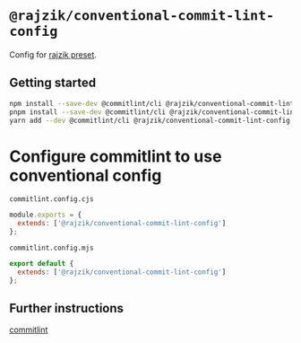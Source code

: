 # `@rajzik/conventional-commit-lint-config`

Config for [rajzik preset](../conventional-changelog).

## Getting started

```sh
npm install --save-dev @commitlint/cli @rajzik/conventional-commit-lint-config
pnpm install --save-dev @commitlint/cli @rajzik/conventional-commit-lint-config
yarn add --dev @commitlint/cli @rajzik/conventional-commit-lint-config
```


# Configure commitlint to use conventional config

`commitlint.config.cjs`

```js
module.exports = {
  extends: ['@rajzik/conventional-commit-lint-config']
};
```

`commitlint.config.mjs`

```js
export default {
  extends: ['@rajzik/conventional-commit-lint-config']
};
```

## Further instructions

[commitlint](https://github.com/conventional-changelog/commitlint)
